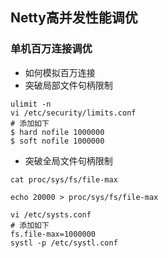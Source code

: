 ## Netty高并发性能调优
### 单机百万连接调优
- 如何模拟百万连接
- 突破局部文件句柄限制
```
ulimit -n
vi /etc/security/limits.conf
# 添加如下
$ hard nofile 1000000
$ soft nofile 1000000
```
- 突破全局文件句柄限制
```
cat proc/sys/fs/file-max

echo 20000 > proc/sys/fs/file-max

vi /etc/systs.conf
# 添加如下
fs.file-max=1000000
systl -p /etc/systl.conf
```
